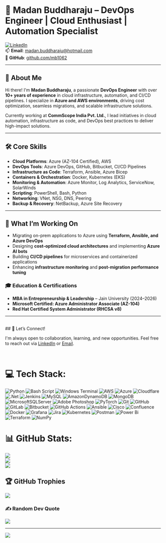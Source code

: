 # 🌟 Madan Buddharaju – DevOps Engineer | Cloud Enthusiast | Automation Specialist

[![LinkedIn](https://img.shields.io/badge/LinkedIn-Connect-blue?style=flat&logo=linkedin)](https://www.linkedin.com/in/gopalbraju)  
📫 **Email**: madan.buddharaju@hotmail.com  
🔗 **GitHub**: [github.com/mb1062](https://github.com/mb1062)

---

## 👋 About Me

Hi there! I'm **Madan Buddharaju**, a passionate **DevOps Engineer** with over **10+ years of experience** in cloud infrastructure, automation, and CI/CD pipelines. I specialize in **Azure and AWS environments**, driving cost optimization, seamless migrations, and scalable infrastructure solutions.

Currently working at **CommScope India Pvt. Ltd.**, I lead initiatives in cloud automation, infrastructure as code, and DevOps best practices to deliver high-impact solutions.

---

## 🛠️ Core Skills

- **Cloud Platforms**: Azure (AZ-104 Certified), AWS  
- **DevOps Tools**: Azure DevOps, GitHub, Bitbucket, CI/CD Pipelines  
- **Infrastructure as Code**: Terraform, Ansible, Azure Bicep  
- **Containers & Orchestration**: Docker, Kubernetes (EKS)  
- **Monitoring & Automation**: Azure Monitor, Log Analytics, ServiceNow, SolarWinds  
- **Scripting**: PowerShell, Bash, Python  
- **Networking**: VNet, NSG, DNS, Peering  
- **Backup & Recovery**: NetBackup, Azure Site Recovery

---

## 🚀 What I’m Working On

- Migrating on-prem applications to Azure using **Terraform, Ansible, and Azure DevOps**
- Designing **cost-optimized cloud architectures** and implementing **Azure AI bots**
- Building **CI/CD pipelines** for microservices and containerized applications
- Enhancing **infrastructure monitoring** and **post-migration performance tuning**

### 🎓 Education & Certifications

- **MBA in Entrepreneurship & Leadership** – Jain University (2024–2026)
- **Microsoft Certified: Azure Administrator Associate (AZ-104)**
- **Red Hat Certified System Administrator (RHCSA v8)**

---

<br>
## 🤝 Let’s Connect!

I'm always open to collaboration, learning, and new opportunities. Feel free to reach out via [LinkedIn](https://www.linkedin.com/in/gopalbraju) or [Email](madan.buddharaju@hotmail.com).

<br>

# 💻 Tech Stack:
![Python](https://img.shields.io/badge/python-3670A0?style=for-the-badge&logo=python&logoColor=ffdd54) ![Bash Script](https://img.shields.io/badge/bash_script-%23121011.svg?style=for-the-badge&logo=gnu-bash&logoColor=white) ![Windows Terminal](https://img.shields.io/badge/Windows%20Terminal-%234D4D4D.svg?style=for-the-badge&logo=windows-terminal&logoColor=white) ![AWS](https://img.shields.io/badge/AWS-%23FF9900.svg?style=for-the-badge&logo=amazon-aws&logoColor=white) ![Azure](https://img.shields.io/badge/azure-%230072C6.svg?style=for-the-badge&logo=microsoftazure&logoColor=white) ![Cloudflare](https://img.shields.io/badge/Cloudflare-F38020?style=for-the-badge&logo=Cloudflare&logoColor=white) ![.Net](https://img.shields.io/badge/.NET-5C2D91?style=for-the-badge&logo=.net&logoColor=white) ![Jenkins](https://img.shields.io/badge/jenkins-%232C5263.svg?style=for-the-badge&logo=jenkins&logoColor=white) ![MySQL](https://img.shields.io/badge/mysql-4479A1.svg?style=for-the-badge&logo=mysql&logoColor=white) ![AmazonDynamoDB](https://img.shields.io/badge/Amazon%20DynamoDB-4053D6?style=for-the-badge&logo=Amazon%20DynamoDB&logoColor=white) ![MongoDB](https://img.shields.io/badge/MongoDB-%234ea94b.svg?style=for-the-badge&logo=mongodb&logoColor=white) ![MicrosoftSQLServer](https://img.shields.io/badge/Microsoft%20SQL%20Server-CC2927?style=for-the-badge&logo=microsoft%20sql%20server&logoColor=white) ![Adobe Photoshop](https://img.shields.io/badge/adobe%20photoshop-%2331A8FF.svg?style=for-the-badge&logo=adobe%20photoshop&logoColor=white) ![PyTorch](https://img.shields.io/badge/PyTorch-%23EE4C2C.svg?style=for-the-badge&logo=PyTorch&logoColor=white) ![Git](https://img.shields.io/badge/git-%23F05033.svg?style=for-the-badge&logo=git&logoColor=white) ![GitHub](https://img.shields.io/badge/github-%23121011.svg?style=for-the-badge&logo=github&logoColor=white) ![GitLab](https://img.shields.io/badge/gitlab-%23181717.svg?style=for-the-badge&logo=gitlab&logoColor=white) ![Bitbucket](https://img.shields.io/badge/bitbucket-%230047B3.svg?style=for-the-badge&logo=bitbucket&logoColor=white) ![GitHub Actions](https://img.shields.io/badge/github%20actions-%232671E5.svg?style=for-the-badge&logo=githubactions&logoColor=white) ![Ansible](https://img.shields.io/badge/ansible-%231A1918.svg?style=for-the-badge&logo=ansible&logoColor=white) ![Cisco](https://img.shields.io/badge/cisco-%23049fd9.svg?style=for-the-badge&logo=cisco&logoColor=black) ![Confluence](https://img.shields.io/badge/confluence-%23172BF4.svg?style=for-the-badge&logo=confluence&logoColor=white) ![Docker](https://img.shields.io/badge/docker-%230db7ed.svg?style=for-the-badge&logo=docker&logoColor=white) ![Grafana](https://img.shields.io/badge/grafana-%23F46800.svg?style=for-the-badge&logo=grafana&logoColor=white) ![Jira](https://img.shields.io/badge/jira-%230A0FFF.svg?style=for-the-badge&logo=jira&logoColor=white) ![Kubernetes](https://img.shields.io/badge/kubernetes-%23326ce5.svg?style=for-the-badge&logo=kubernetes&logoColor=white) ![Postman](https://img.shields.io/badge/Postman-FF6C37?style=for-the-badge&logo=postman&logoColor=white) ![Power Bi](https://img.shields.io/badge/power_bi-F2C811?style=for-the-badge&logo=powerbi&logoColor=black) ![Terraform](https://img.shields.io/badge/terraform-%235835CC.svg?style=for-the-badge&logo=terraform&logoColor=white) ![NumPy](https://img.shields.io/badge/numpy-%23013243.svg?style=for-the-badge&logo=numpy&logoColor=white)
# 📊 GitHub Stats:
![](https://github-readme-stats.vercel.app/api?username=mb1062&theme=merko&hide_border=false&include_all_commits=false&count_private=false)<br/>
![](https://nirzak-streak-stats.vercel.app/?user=mb1062&theme=merko&hide_border=false)<br/>
![](https://github-readme-stats.vercel.app/api/top-langs/?username=mb1062&theme=merko&hide_border=false&include_all_commits=false&count_private=false&layout=compact)

## 🏆 GitHub Trophies
![](https://github-profile-trophy.vercel.app/?username=mb1062&theme=transparent&no-frame=true&no-bg=true&margin-w=4)

### ✍️ Random Dev Quote
![](https://quotes-github-readme.vercel.app/api?type=horizontal&theme=radical)

---
[![](https://visitcount.itsvg.in/api?id=mb1062&icon=0&color=11)](https://visitcount.itsvg.in)

